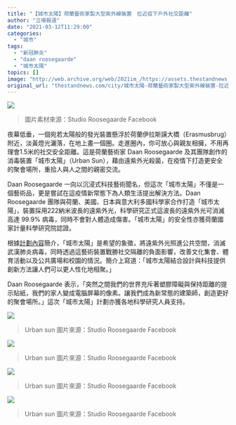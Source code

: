 ```yaml
---
title: "【城市太陽】荷蘭藝術家製大型紫外線裝置　拉近疫下戶外社交距離"
author: "立場報道"
date: "2021-03-12T11:29:00"
categories:
  - "城市"
tags:
  - "新冠肺炎"
  - "daan roosegaarde"
  - "城市太陽"
topics: []
image: "http://web.archive.org/web/2021im_/https://assets.thestandnews.com/media/photos/ufo-07_ARhy3.png"
original_url: "thestandnews.com/city/城市太陽-荷蘭藝術家製大型紫外線裝置-拉近疫下戶外社交距離"
---
```

![](http://web.archive.org/web/2021im_/https://assets.thestandnews.com/media/photos/ufo-07_ARhy3.png)
> 圖片素材來源：Studio Roosegaarde Facebook

夜幕低垂，一個宛若太陽般的發光裝置懸浮於荷蘭伊拉斯謨大橋（Erasmusbrug）附近，淡黃燈光灑落，在地上畫一個圈。走進圈內，你可放心與親友相擁，不用再理會1.5米的社交安全距離。這是荷蘭藝術家 Daan Roosegaarde 及其團隊創作的消毒裝置「城市太陽」（Urban Sun），藉由遠紫外光殺菌，在疫情下打造更安全的聚會場所，重拾人與人之間的親密交流。

Daan Roosegaarde 一向以沉浸式科技藝術聞名，但這次「城市太陽」不僅是一個藝術品，更是嘗試在這疫情新常態下為人類生活提出解決方法。Daan Roosegaarde 團隊與荷蘭、美國、日本與意大利多國科學家合作打造「城市太陽」，裝置採用222納米波長的遠紫外光，科學研究正式這波長的遠紫外光可消滅高達 99.9% 病毒，同時不會對人體造成傷害。「城市太陽」的安全性亦獲荷蘭國家計量科學研究院認證。

根據[計劃內容](http://web.archive.org/web/20211229063730/https://www.studioroosegaarde.net/project/urban-sun)簡介，「城市太陽」是希望的象徵，將遠紫外光照進公共空間，消滅武漢肺炎病毒，同時透過這藝術裝置戰勝社交隔離的負面影響，改善文化集會、體育活動以及公共廣場和校園的情況。簡介上寫道：「城市太陽結合設計與科技提供創新方法讓人們可以更人性化地相聚。」

Daan Roosegaarde 表示，「突然之間我們的世界充斥著塑膠障礙與保持距離的提示貼紙，我們的家人變成電腦屏幕的像素。讓我們成為新常態的建築師，創造更好的聚會場所。」這次「城市太陽」計劃亦獲各地科學研究人員支持。

![](http://web.archive.org/web/2021im_/https://assets.thestandnews.com/media/photos/157234926_3640031912733028_4161279977920781311_o_cW1PR.jpg)
> Urban sun 圖片來源：Studio Roosegaarde Facebook

![](http://web.archive.org/web/2021im_/https://assets.thestandnews.com/media/photos/157105844_3640095596059993_7951366767624027808_o_l0WXw.jpg)
> Urban sun 圖片來源：Studio Roosegaarde Facebook

![](http://web.archive.org/web/2021im_/https://assets.thestandnews.com/media/photos/157874467_3639710909431795_726951857370847208_o_qdWtk.jpg)
> Urban sun 圖片來源：Studio Roosegaarde Facebook

![](http://web.archive.org/web/2021im_/https://assets.thestandnews.com/media/photos/157937118_3642304792505740_1145539389328431919_o_vZy3I.jpg)
> Urban sun 圖片來源：Studio Roosegaarde Facebook